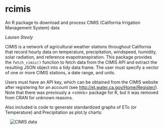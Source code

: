 # rcimis
An R package to download and process CIMIS (California Irrigation Management System) data

*Lauren Steely*

CIMIS is a network of agricultural weather stations throughout California that record hourly data on temperature, precipitation, windspeed, humidity, solar radiation, and reference evapotranspiration. This package provides the `fetch_cimis()` function to fetch data from the CIMIS API and extract the resulting JSON object into a tidy data frame. The user must specify a vector of one or more CIMIS stations, a date range, and units. 

Users must have an API key, which can be obtained from the CIMIS website after registering for an account (see http://et.water.ca.gov/Home/Register/). Note that there was previously a \<cimis\> package for R, but it was removed from CRAN for unknown reasons.

Also included is code to generate standardized graphs of ETo (or Temperature) and Precipitation as plot.ly charts:
<div>    <img src="https://plot.ly/~modalmixture/16.png?share_key=eNjBrBjBppyACNJLDnGsmH" alt="CIMIS data" style="max-width: 100%;" onerror="this.onerror=null;this.src='https://plot.ly/404.png';" />    <script data-plotly="modalmixture:16" sharekey-plotly="eNjBrBjBppyACNJLDnGsmH" src="https://plot.ly/embed.js" async></script></div>
